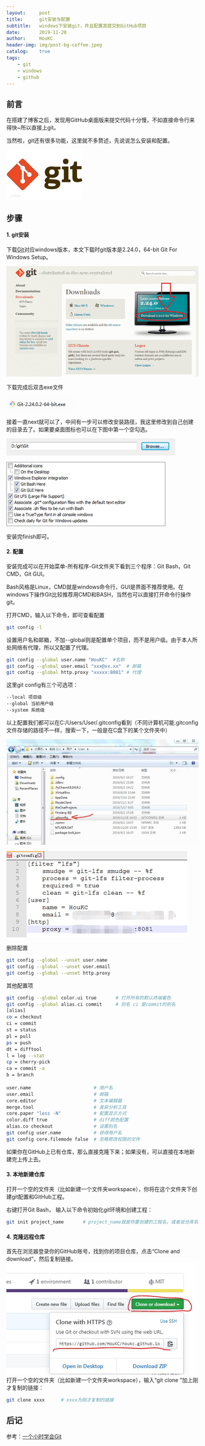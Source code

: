 ```yaml
---
layout:     post
title:      git安装与配置
subtitle:   windows下安装git，并且配置其提交到GitHub项目
date:       2019-11-20
author:     HouKC
header-img: img/post-bg-coffee.jpeg
catalog:    true
tags:
    - git
    - windows
    - github
---
```


## 前言

在搭建了博客之后，发现用GitHub桌面版来提交代码十分慢，不如直接命令行来得快~所以直接上git。

当然啦，git还有很多功能，这里就不多赘述，先说说怎么安装和配置。

 ![git_logo](https://raw.githubusercontent.com/HouKC/HouKC.github.io/master/img/gitInstall%26config-logo.jpg)

## 步骤
#### 1. git安装
下载[Git](https://git-scm.com/downloads)对应windows版本，本文下载时git版本是2.24.0，64-bit Git For Windows Setup。

 ![git_downloads](https://raw.githubusercontent.com/HouKC/HouKC.github.io/master/img/gitInstall%26config-downloads.jpg)

下载完成后双击exe文件

 ![git_exe](https://raw.githubusercontent.com/HouKC/HouKC.github.io/master/img/gitInstall%26config-exe.jpg)

接着一直next就可以了，中间有一步可以修改安装路径，我这里修改到自己创建的目录去了。如果要桌面图标也可以在下图中第一个空勾选。

 ![git_folder](https://raw.githubusercontent.com/HouKC/HouKC.github.io/master/img/gitInstall%26config-folder.jpg)

 ![git_dt](https://raw.githubusercontent.com/HouKC/HouKC.github.io/master/img/gitInstall%26config-dt.jpg)

安装完finish即可。

#### 2. 配置

安装完成可以在开始菜单-所有程序-Git文件夹下看到三个程序：Git Bash，Git CMD，Git GUI。

Bash风格是Linux，CMD就是windows命令行，GUI是界面不推荐使用。在windows下操作Git比较推荐用CMD和BASH，当然也可以直接打开命令行操作git。

打开CMD，输入以下命令，即可查看配置
```sh
git config -l
```
设置用户名和邮箱，不加--global则是配置单个项目，而不是用户级。由于本人所处网络有代理，所以又配置了代理。
```sh
git config --global user.name "HouKC"  #名称
git config --global user.email "xxx@xx.xx"  # 邮箱
git config --global http.proxy "xxxxx:8081" # 代理
```
这里git config有三个可选项：
```sh
--local 项目级
--global 当前用户级
--system 系统级
```
以上配置我们都可以在C:/Users/User/.gitconfig看到（不同计算机可能.gitconfig文件存储的路径不一样，搜索一下，一般是在C盘下的某个文件夹中）

 ![git_gc1](https://raw.githubusercontent.com/HouKC/HouKC.github.io/master/img/gitInstall%26config-gc1.jpg)

 ![git_gc2](https://raw.githubusercontent.com/HouKC/HouKC.github.io/master/img/gitInstall%26config-gc2.jpg)

删除配置
```sh
git config --global --unset user.name
git config --global --unset user.email
git config --global --unset http.proxy
```

其他配置项
```sh
git config --global color.ui true       # 打开所有的默认终端着色
git config --global alias.ci commit     # 别名 ci 是commit的别名
[alias]  
co = checkout  
ci = commit  
st = status  
pl = pull  
ps = push  
dt = difftool  
l = log --stat  
cp = cherry-pick  
ca = commit -a  
b = branch 

user.name                       # 用户名
user.email                      # 邮箱
core.editor                     # 文本编辑器  
merge.tool                      # 差异分析工具  
core.paper "less -N"            # 配置显示方式  
color.diff true                 # diff颜色配置  
alias.co checkout               # 设置别名
git config user.name            # 获得用户名
git config core.filemode false  # 忽略修改权限的文件
```
如果你在GitHub上已有仓库，那么直接克隆下来；如果没有，可以直接在本地新建完上传上去。
#### 3. 本地新建仓库
打开一个空的文件夹（比如新建一个文件夹workspace），你将在这个文件夹下创建git配置和GitHub工程。

右键打开Git Bash， 输入以下命令初始化git环境和创建工程：
```sh
git init project_name       # project_name就是你要创建的工程名，或者说仓库名
```

#### 4. 克隆远程仓库
首先在浏览器登录你的GitHub账号，找到你的项目仓库，点击“Clone and download”，然后复制链接。
 ![clone](https://raw.githubusercontent.com/HouKC/HouKC.github.io/master/img/gitInstall&Config-clone.jpg)
打开一个空的文件夹（比如新建一个文件夹workspace），输入“git clone ”加上刚才复制的链接：
```sh
git clone xxxx      # xxxx为刚才复制的链接
```

## 后记
参考：[一个小时学会Git](https://www.cnblogs.com/best/p/7474442.html#_label0)
